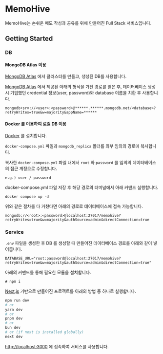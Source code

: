# MemoHive
MemoHive는 손쉬운 메모 작성과 공유를 위해 만들어진 Full Stack 서비스입니다.

## Getting Started
### DB 

#### MongoDB Atlas 이용
[MongoDB Atlas](https://cloud.mongodb.com/) 에서 클러스터를 만들고, 생성된 DB를 사용합니다.  

[MongoDB Atlas](https://cloud.mongodb.com/) 에서 제공된 아래의 형식을 가진 경로를 얻은 후, 데이터베이스 생성 시 기입했던 credential 정보(user, password)와 database 이름을 치환 후 사용합니다.  

```
mongodb+srv://<user>:<password>@******.******.mongodb.net/<database>?retryWrites=true&w=majority&appName=******
```

#### Docker 를 이용하여 로컬 DB 이용

[Docker](https://www.docker.com/) 를 설치합니다.

`docker-compose.yml` 파일과 `mongodb_replica` 폴더를 외부 임의의 경로에 복사합니다.

복사한 `docker-compose.yml` 파일 내에서 `root` 와 `password` 를 임의의 데이터베이스의 접근 계정으로 수정합니다.  
```
e.g.) user / password
```  
docker-compose.yml 파일 저장 후 해당 경로의 터미널에서 아래 커맨드 실행합니다.  
```
docker compose up -d
```

위와 같은 절차를 다 거쳤다면 아래의 경로로 데이터베이스에 접속 가능합니다.
```
mongodb://<root>:<password>@localhost:27017/memohive?retryWrites=true&w=majority&authSource=admin&directConnection=true
```


### Service
`.env` 파일을 생성한 후 DB 를 생성할 때 만들어진 데이터베이스 경로를 아래와 같이 넣어줍니다.
```
DATABASE_URL="root:password@localhost:27017/memohive?retryWrites=true&w=majority&authSource=admin&directConnection=true"
```

아래의 커맨드를 통해 필요한 모듈을 설치합니다.
```
# npm i
```

[Next.js](https://nextjs.org/) 기반으로 만들어진 프로젝트를 아래의 방법 중 하나로 실행합니다.

```bash
npm run dev
# or
yarn dev
# or
pnpm dev
# or
bun dev
# or (if next is installed globally)
next dev
```

[http://localhost:3000](http://localhost:3000) 에 접속하여 서비스를 사용합니다.